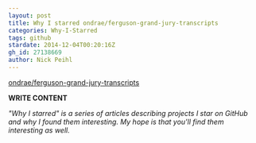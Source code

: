 ```yaml
---
layout: post
title: Why I starred ondrae/ferguson-grand-jury-transcripts
categories: Why-I-Starred
tags: github
stardate: 2014-12-04T00:20:16Z
gh_id: 27138669
author: Nick Peihl
---
```


[ondrae/ferguson-grand-jury-transcripts](https://github.com/ondrae/ferguson-grand-jury-transcripts)

**WRITE CONTENT**

*"Why I starred" is a series of articles describing projects I star on GitHub and why I found them interesting. My hope is that you'll find them interesting as well.*

